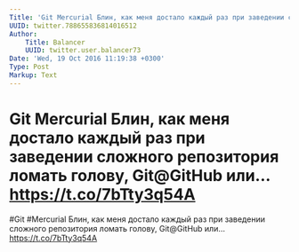 ```yaml
---
Title: 'Git Mercurial Блин, как меня достало каждый раз при заведении сложного репозитория ломать голову, Git@GitHub или… https://t.co/7bTty3q54A'
UUID: twitter.788655836814016512
Author:
    Title: Balancer
    UUID: twitter.user.balancer73
Date: 'Wed, 19 Oct 2016 11:19:38 +0300'
Type: Post
Markup: Text
---
```


# Git Mercurial Блин, как меня достало каждый раз при заведении сложного репозитория ломать голову, Git@GitHub или… https://t.co/7bTty3q54A

#Git #Mercurial Блин, как меня достало каждый раз при
заведении сложного репозитория ломать голову, Git@GitHub
или… https://t.co/7bTty3q54A